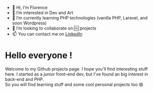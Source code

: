 - 👋 Hi, I’m Florence
- 👀 I’m interested in Dev and Art 
- 🌱 I’m currently learning PHP technologies (vanilla PHP, Laravel, and soon Wordpress)
- 💞️ I’m looking to collaborate on :cool: projects 
- 📫 You can contact me on [LinkedIn](https://www.linkedin.com/in/florence-vermeerbergen/) 

<!---
Flovermeer/Flovermeer is a ✨ special ✨ repository because its `README.md` (this file) appears on your GitHub profile.
You can click the Preview link to take a look at your changes.
--->

# Hello everyone !

Welcome to my Github projects page. I hope you'll find interesting stuff here. I started as a junior front-end dev, but I've found an big interest in back-end and PHP.  
So you will find learning stuff and some cool personal projects too :smile:
